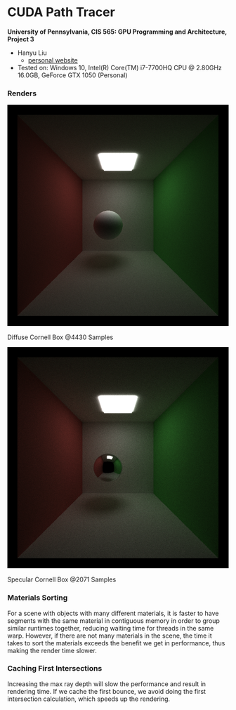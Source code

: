 CUDA Path Tracer
================

**University of Pennsylvania, CIS 565: GPU Programming and Architecture, Project 3**

* Hanyu Liu
  - [personal website](http://liuhanyu.net/) 
* Tested on: Windows 10, Intel(R) Core(TM) i7-7700HQ CPU @ 2.80GHz 16.0GB, GeForce GTX 1050 (Personal)

### Renders

![](img/diffuse_4430samp.png)

Diffuse Cornell Box @4430 Samples



![](img/specular_2071samp.png)

Specular Cornell Box @2071 Samples



### Materials Sorting

For a scene with objects with many different materials, it is faster to have segments with the same material in contiguous memory in order to group similar runtimes together, reducing waiting time for threads in the same warp. However, if there are not many materials in the scene, the time it takes to sort the materials exceeds the benefit we get in performance, thus making the render time slower.



### Caching First Intersections

Increasing the max ray depth will slow the performance and result in rendering time. If we cache the first bounce, we avoid doing the first intersection calculation, which speeds up the rendering. 











